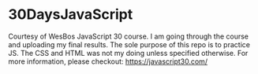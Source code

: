 # 30DaysJavaScript
Courtesy of WesBos JavaScript 30 course. I am going through the course and uploading my final results. 
The sole purpose of this repo is to practice JS. The CSS and HTML was not my doing unless specified otherwise.
For more information, please checkout: https://javascript30.com/
